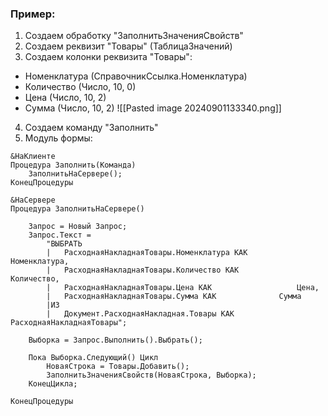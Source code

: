 ### Пример:
1. Создаем обработку "ЗаполнитьЗначенияСвойств"
2. Создаем реквизит "Товары" (ТаблицаЗначений)
3. Создаем колонки реквизита "Товары":
- Номенклатура (СправочникСсылка.Номенклатура)
- Количество (Число, 10, 0)
- Цена (Число, 10, 2)
- Сумма (Число, 10, 2)
![[Pasted image 20240901133340.png]]
4. Создаем команду "Заполнить"
5. Модуль формы:
```bsl
&НаКлиенте
Процедура Заполнить(Команда)
	ЗаполнитьНаСервере();
КонецПроцедуры

&НаСервере
Процедура ЗаполнитьНаСервере()
	
	Запрос = Новый Запрос;
	Запрос.Текст = 
		"ВЫБРАТЬ
		|	РасходнаяНакладнаяТовары.Номенклатура КАК		Номенклатура,
		|	РасходнаяНакладнаяТовары.Количество КАК			Количество,
		|	РасходнаяНакладнаяТовары.Цена КАК					Цена,
		|	РасходнаяНакладнаяТовары.Сумма КАК				Сумма
		|ИЗ
		|	Документ.РасходнаяНакладная.Товары КАК РасходнаяНакладнаяТовары";
	
	Выборка = Запрос.Выполнить().Выбрать();
	
	Пока Выборка.Следующий() Цикл
		НоваяСтрока = Товары.Добавить();
		ЗаполнитьЗначенияСвойств(НоваяСтрока, Выборка);
	КонецЦикла;
	
КонецПроцедуры
```